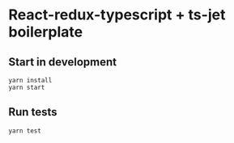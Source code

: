# React-redux-typescript + ts-jet boilerplate

## Start in development
```
yarn install
yarn start
```

## Run tests
```
yarn test
```
